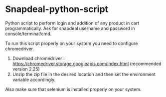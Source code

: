 # Snapdeal-python-script

Python script to perform login and addition of any product in cart programmatically.
Ask for snapdeal username and password in console/terminal/cmd.

To run this script properly on your system you need to configure chromedriver.

1. Download chromedriver : https://chromedriver.storage.googleapis.com/index.html (recommended version 2.25)
2. Unzip the zip file in the desired location and then set the environment variable accordingly.

Also make sure that selenium is installed properly on your system.

